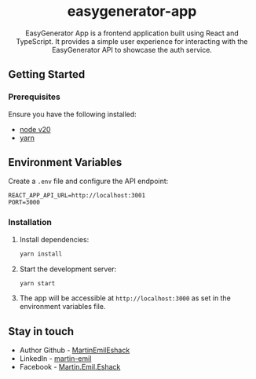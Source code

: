 <h1 align="center">easygenerator-app</h1>

<p align="center">EasyGenerator App is a frontend application built using React and TypeScript. It provides a simple user experience for interacting with the EasyGenerator API to showcase the auth service.</p>

## Getting Started

### Prerequisites

Ensure you have the following installed:

-  [node v20](https://nodejs.org/)
-  [yarn](https://yarnpkg.com/)

## Environment Variables

Create a `.env` file and configure the API endpoint:

```env
REACT_APP_API_URL=http://localhost:3001
PORT=3000
```

### Installation

1. Install dependencies:
   ```sh
   yarn install
   ```
2. Start the development server:
   ```sh
   yarn start
   ```
3. The app will be accessible at `http://localhost:3000` as set in the environment variables file.

## Stay in touch

-  Author Github - [MartinEmilEshack](https://github.com/MartinEmilEshack)
-  LinkedIn - [martin-emil](https://www.linkedin.com/in/martin-emil/)
-  Facebook - [Martin.Emil.Eshack](https://www.facebook.com/Martin.Emil.Eshack)
